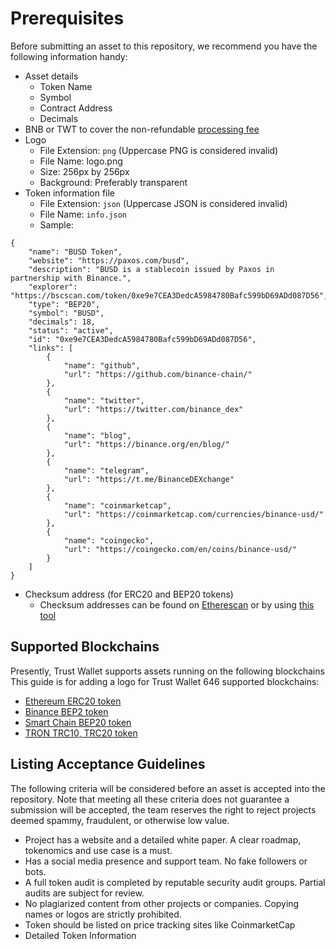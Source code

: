 # Prerequisites
Before submitting an asset to this repository, we recommend you have the following information handy:
 - Asset details
    - Token Name
    - Symbol
    - Contract Address
    - Decimals
 - BNB or TWT to cover the non-refundable [processing fee](pr-fee.md)
 - Logo
    - File Extension:  `png` (Uppercase  PNG  is considered invalid)
    - File Name: logo.png
    - Size:  256px by 256px
    - Background: Preferably transparent
 - Token information file
    - File Extension:  `json` (Uppercase  JSON  is considered invalid)
    - File Name: `info.json`
    - Sample:
```
{
    "name": "BUSD Token",
    "website": "https://paxos.com/busd",
    "description": "BUSD is a stablecoin issued by Paxos in partnership with Binance.",
    "explorer": "https://bscscan.com/token/0xe9e7CEA3DedcA5984780Bafc599bD69ADd087D56",
    "type": "BEP20",
    "symbol": "BUSD",
    "decimals": 18,
    "status": "active",
    "id": "0xe9e7CEA3DedcA5984780Bafc599bD69ADd087D56",
    "links": [
        {
            "name": "github",
            "url": "https://github.com/binance-chain/"
        },
        {
            "name": "twitter",
            "url": "https://twitter.com/binance_dex"
        },
        {
            "name": "blog",
            "url": "https://binance.org/en/blog/"
        },
        {
            "name": "telegram",
            "url": "https://t.me/BinanceDEXchange"
        },
        {
            "name": "coinmarketcap",
            "url": "https://coinmarketcap.com/currencies/binance-usd/"
        },
        {
            "name": "coingecko",
            "url": "https://coingecko.com/en/coins/binance-usd/"
        }
    ]
}
```
 - Checksum address (for ERC20 and BEP20 tokens)
   - Checksum addresses can be found on [Etherescan](https://etherscan.io) or by using [this tool](https://piyolab.github.io/sushiether/RunScrapboxCode/?web3=1.0.0-beta.33&code=https://scrapbox.io/api/code/sushiether/web3.js_-_Ethereum_%E3%81%AE%E3%82%A2%E3%83%89%E3%83%AC%E3%82%B9%E3%82%92%E3%83%81%E3%82%A7%E3%83%83%E3%82%AF%E3%82%B5%E3%83%A0%E4%BB%98%E3%81%8D%E3%82%A2%E3%83%89%E3%83%AC%E3%82%B9%E3%81%AB%E5%A4%89%E6%8F%9B%E3%81%99%E3%82%8B/demo.js)

## Supported Blockchains
Presently, Trust Wallet supports assets running on the following blockchains
This guide is for adding a logo for  Trust Wallet 646 supported blockchains:

 - [Ethereum ERC20 token](assets/blockchains/ethereum/assets)
 - [Binance BEP2 token](assets/blockchains/binance/assets)
 - [Smart Chain BEP20 token](assets/blockchains/smartchain/assets)
 - [TRON TRC10, TRC20 token](assets/blockchains/tron/assets)

## Listing Acceptance Guidelines
The following criteria will be considered before an asset is accepted into the repository. Note that meeting all these criteria does not guarantee a submission will be accepted, the team reserves the right to reject projects deemed spammy, fraudulent, or otherwise low value.
 - Project has a website and a detailed white paper. A clear roadmap, tokenomics and use case is a must.
 - Has a social media presence and support team. No fake followers or bots.
 - A full token audit is completed by reputable security audit groups. Partial audits are subject for review.
 - No plagiarized content from other projects or companies. Copying names or logos are strictly prohibited.
 - Token should be listed on price tracking sites like CoinmarketCap
 - Detailed Token Information
